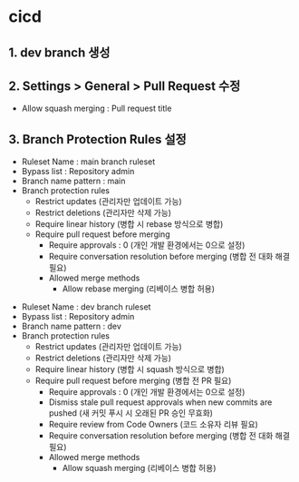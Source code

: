 # cicd

## 1. dev branch 생성

## 2. Settings > General > Pull Request 수정
- Allow squash merging : Pull request title

## 3. Branch Protection Rules 설정
- Ruleset Name : main branch ruleset
- Bypass list : Repository admin
- Branch name pattern : main
- Branch protection rules
  - Restrict updates (관리자만 업데이트 가능)
  - Restrict deletions (관리자만 삭제 가능)
  - Require linear history (병합 시 rebase 방식으로 병합)
  - Require pull request before merging
    - Require approvals : 0 (개인 개발 환경에서는 0으로 설정)
    - Require conversation resolution before merging (병합 전 대화 해결 필요)
    - Allowed merge methods
      - Allow rebase merging (리베이스 병합 허용)

[//]: # (  - Require status to pass)

[//]: # (    - Require branches to be up to date before merging &#40;병합 전 브랜치 최신 상태 필요&#41;)

[//]: # (    - Do not require status checks on creation &#40;생성 시 상태 검사 필요 없음&#41;)

- Ruleset Name : dev branch ruleset
- Bypass list : Repository admin
- Branch name pattern : dev
- Branch protection rules
  - Restrict updates (관리자만 업데이트 가능)
  - Restrict deletions (관리자만 삭제 가능)
  - Require linear history (병합 시 squash 방식으로 병합)
  - Require pull request before merging (병합 전 PR 필요)
    - Require approvals : 0 (개인 개발 환경에서는 0으로 설정)
    - Dismiss stale pull request approvals when new commits are pushed (새 커밋 푸시 시 오래된 PR 승인 무효화)
    - Require review from Code Owners (코드 소유자 리뷰 필요)
    - Require conversation resolution before merging (병합 전 대화 해결 필요)
    - Allowed merge methods
      - Allow squash merging (리베이스 병합 허용)
